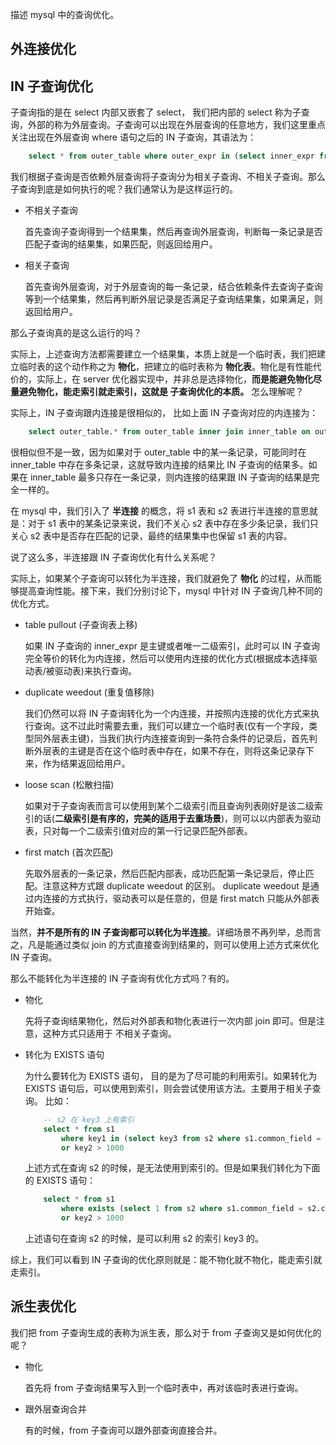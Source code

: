 描述 mysql 中的查询优化。

## 外连接优化


## IN 子查询优化 

子查询指的是在 select 内部又嵌套了 select， 我们把内部的 select 称为子查询，外部的称为外层查询。子查询可以出现在外层查询的任意地方，我们这里重点关注出现在外层查询 where 语句之后的 IN 子查询，其语法为：
```sql
    select * from outer_table where outer_expr in (select inner_expr from inner_table where condition);
```

我们根据子查询是否依赖外层查询将子查询分为相关子查询、不相关子查询。那么子查询到底是如何执行的呢？我们通常认为是这样运行的。

- 不相关子查询

    首先查询子查询得到一个结果集，然后再查询外层查询，判断每一条记录是否匹配子查询的结果集，如果匹配，则返回给用户。

- 相关子查询

    首先查询外层查询，对于外层查询的每一条记录，结合依赖条件去查询子查询等到一个结果集，然后再判断外层记录是否满足子查询结果集，如果满足，则返回给用户。

那么子查询真的是这么运行的吗？

实际上，上述查询方法都需要建立一个结果集，本质上就是一个临时表，我们把建立临时表的这个动作称之为 **物化**，把建立的临时表称为 **物化表**。物化是有性能代价的，实际上，在 server 优化器实现中，并非总是选择物化，**而是能避免物化尽量避免物化，能走索引就走索引，这就是 子查询优化的本质。** 怎么理解呢？

实际上，IN 子查询跟内连接是很相似的， 比如上面 IN 子查询对应的内连接为：
```sql
    select outer_table.* from outer_table inner join inner_table on outer_expr == inner_expr where condition.
```

很相似但不是一致，因为如果对于 outer_table 中的某一条记录，可能同时在 inner_table 中存在多条记录，这就导致内连接的结果比 IN 子查询的结果多。如果在 inner_table 最多只存在一条记录，则内连接的结果跟 IN 子查询的结果是完全一样的。

在 mysql 中，我们引入了 **半连接** 的概念，将 s1 表和 s2 表进行半连接的意思就是：对于 s1 表中的某条记录来说，我们不关心 s2 表中存在多少条记录，我们只关心 s2 表中是否存在匹配的记录，最终的结果集中也保留 s1 表的内容。

说了这么多，半连接跟 IN 子查询优化有什么关系呢？

实际上，如果某个子查询可以转化为半连接，我们就避免了 **物化** 的过程，从而能够提高查询性能。接下来，我们分别讨论下，mysql 中针对 IN 子查询几种不同的优化方式。

- table pullout (子查询表上移)

    如果 IN 子查询的 inner_expr 是主键或者唯一二级索引，此时可以 IN 子查询完全等价的转化为内连接，然后可以使用内连接的优化方式(根据成本选择驱动表/被驱动表)来执行查询。

- duplicate weedout (重复值移除)

    我们仍然可以将 IN 子查询转化为一个内连接，并按照内连接的优化方式来执行查询。这不过此时需要去重，我们可以建立一个临时表(仅有一个字段，类型同外层表主键)，当我们执行内连接查询到一条符合条件的记录后，首先判断外层表的主键是否在这个临时表中存在，如果不存在，则将这条记录存下来，作为结果返回给用户。

- loose scan (松散扫描)

    如果对于子查询表而言可以使用到某个二级索引而且查询列表刚好是该二级索引的话(**二级索引是有序的，完美的适用于去重场景**)，则可以以内部表为驱动表，只对每一个二级索引值对应的第一行记录匹配外部表。

- first match (首次匹配)

    先取外层表的一条记录，然后匹配内部表，成功匹配第一条记录后，停止匹配。注意这种方式跟 duplicate weedout 的区别。 duplicate weedout 是通过内连接的方式执行，驱动表可以是任意的，但是 first match 只能从外部表开始查。

当然，**并不是所有的 IN 子查询都可以转化为半连接**。详细场景不再列举，总而言之，凡是能通过类似 join 的方式直接查询到结果的，则可以使用上述方式来优化 IN 子查询。

那么不能转化为半连接的 IN 子查询有优化方式吗？有的。
- 物化

    先将子查询结果物化，然后对外部表和物化表进行一次内部 join 即可。但是注意，这种方式只适用于 不相关子查询。

- 转化为 EXISTS 语句

    为什么要转化为 EXISTS 语句， 目的是为了尽可能的利用索引。如果转化为 EXISTS 语句后，可以使用到索引，则会尝试使用该方法。主要用于相关子查询。
    比如：
    ```sql
        -- s2 在 key3 上有索引
        select * from s1
            where key1 in (select key3 from s2 where s1.common_field = s2.common_field)
            or key2 > 1000
    ```
    上述方式在查询 s2 的时候，是无法使用到索引的。但是如果我们转化为下面的 EXISTS 语句：
    ```sql
        select * from s1
            where exists (select 1 from s2 where s1.common_field = s2.common_field and s1.key1 = s2.key3)
            or key2 > 1000
    ```
    上述语句在查询 s2 的时候，是可以利用 s2 的索引 key3 的。

综上，我们可以看到 IN 子查询的优化原则就是：能不物化就不物化，能走索引就走索引。

## 派生表优化

我们把 from 子查询生成的表称为派生表，那么对于 from 子查询又是如何优化的呢？
- 物化

    首先将 from 子查询结果写入到一个临时表中，再对该临时表进行查询。

- 跟外层查询合并

    有的时候，from 子查询可以跟外部查询直接合并。